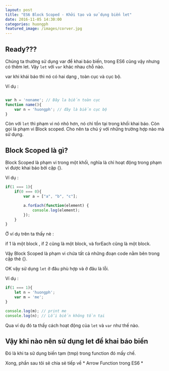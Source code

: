 ```yaml
---
layout: post
title: "ES6 Block Scoped - Khởi tạo và sử dụng biến let"
date: 2016-11-05 14:30:00
categories: huongph
featured_image: /images/corver.jpg
---
```


## Ready???

Chúng ta thường sử dụng var để khai báo biến, trong ES6 cũng vậy nhưng có thêm let.
Vậy `let` với `var` khác nhau chỗ nào.

var khi khái báo thì nó có hai dạng , toàn cục và cục bộ. 

Ví dụ :

``` js

var h = 'noname'; // Đây la biến toàn cục
function name(){
	var n = 'huongph'; // đây là biến cục bộ 
}

```

Còn với `let` thì phạm vi nó nhỏ hơn, nó chỉ tồn tại trong khối khai báo. Còn gọi là phạm vi Block scoped. Cho nên ta chú ý với những trường hợp nào mà sử dụng. 

## Block Scoped là gì?

Block Scoped là phạm vi trong một khối, nghĩa là chỉ hoạt động trong phạm vi được khai báo bời cặp {}.

Ví dụ : 

``` js
if(1 === 1){
	if(0 === 0){
		var a = ["a", "b", "c"];

		a.forEach(function(element) {
		    console.log(element);
		});
	}
}

```

Ở ví dụ trên ta thấy nè : 

if 1 là một block , if 2 cũng là một block, và forEach cũng là một block.

Vậy Block Scoped là phạm vi chứa tất cả những đoạn code nằm bên trong cặp thẻ {}.

OK vậy sử dụng `let` ở đâu phù hợp và ở đâu là lỗi.

Ví dụ : 

``` js
if(1 === 1){
	let n = 'huongph';
	var m = 'me';
}

console.log(m); // print me
console.log(n); // Lỗi biến không tồn tại

```

Qua ví dụ đó ta thấy cách hoạt động của `let` và `var` như thế nào.

## Vậy khi nào nên sử dụng let để khai báo biến

Đó là khi ta sử dụng biến tạm (tmp) trong function đó mấy chế. 

Xong, phần sau tôi sẽ chia sẻ tiếp về * Arrow Function trong ES6 *


